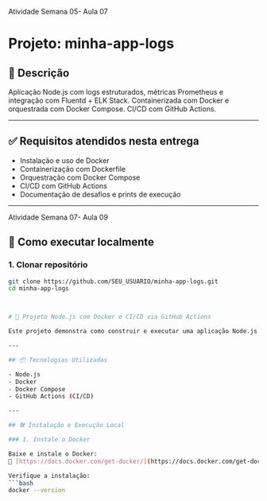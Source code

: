 Atividade Semana 05- Aula 07
# Projeto: minha-app-logs

## 🔧 Descrição
Aplicação Node.js com logs estruturados, métricas Prometheus e integração com Fluentd + ELK Stack. Containerizada com Docker e orquestrada com Docker Compose. CI/CD com GitHub Actions.

---

## ✅ Requisitos atendidos nesta entrega

- Instalação e uso de Docker
- Containerização com Dockerfile
- Orquestração com Docker Compose
- CI/CD com GitHub Actions
- Documentação de desafios e prints de execução

---


Atividade Semana 07- Aula 09
## 🚀 Como executar localmente

### 1. Clonar repositório

```bash
git clone https://github.com/SEU_USUARIO/minha-app-logs.git
cd minha-app-logs



# 🚀 Projeto Node.js com Docker e CI/CD via GitHub Actions

Este projeto demonstra como construir e executar uma aplicação Node.js utilizando Docker e automatizar o deploy com GitHub Actions.

---

## 📦 Tecnologias Utilizadas

- Node.js
- Docker
- Docker Compose
- GitHub Actions (CI/CD)

---

## 🛠️ Instalação e Execução Local

### 1. Instale o Docker

Baixe e instale o Docker:  
🔗 [https://docs.docker.com/get-docker/](https://docs.docker.com/get-docker/)

Verifique a instalação:
```bash
docker --version
